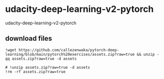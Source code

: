 # udacity-deep-learning-v2-pytorch
udacity-deep-learning-v2-pytorch

## download files

```
!wget https://github.com/callezenwaka/pytorch-deep-learning/blob/main/pytorch%20exercises/assets.zip?raw=true && unzip -qq assets.zip?raw=true -d assets
```

```
# !unzip assets.zip?raw=true -d assets
!rm -rf assets.zip?raw=true
```
